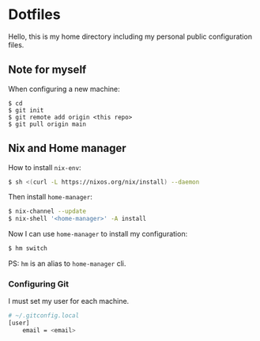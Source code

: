 # Dotfiles

Hello, this is my home directory including my personal public configuration files.

## Note for myself

When configuring a new machine:

```
$ cd
$ git init
$ git remote add origin <this repo>
$ git pull origin main
```

## Nix and Home manager

How to install `nix-env`:

```sh
$ sh <(curl -L https://nixos.org/nix/install) --daemon
```

Then install `home-manager`:

```sh
$ nix-channel --update
$ nix-shell '<home-manager>' -A install
```

Now I can use `home-manager` to install my configuration:

```sh
$ hm switch
```

PS: `hm` is an alias to `home-manager` cli.

### Configuring Git

I must set my user for each machine.

```sh
# ~/.gitconfig.local
[user]
    email = <email>
```

